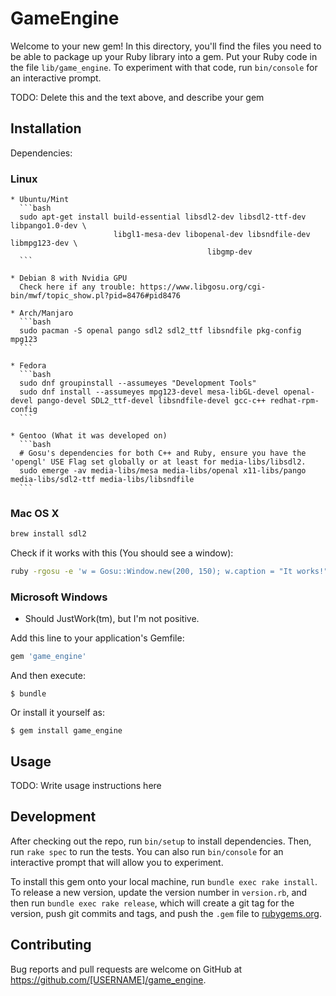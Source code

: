# GameEngine

Welcome to your new gem! In this directory, you'll find the files you need to be able to package up your Ruby library into a gem. Put your Ruby code in the file `lib/game_engine`. To experiment with that code, run `bin/console` for an interactive prompt.

TODO: Delete this and the text above, and describe your gem

## Installation

Dependencies:
### Linux
    * Ubuntu/Mint
      ```bash
      sudo apt-get install build-essential libsdl2-dev libsdl2-ttf-dev libpango1.0-dev \
                           libgl1-mesa-dev libopenal-dev libsndfile-dev libmpg123-dev \
                                                libgmp-dev
      ```

    * Debian 8 with Nvidia GPU
      Check here if any trouble: https://www.libgosu.org/cgi-bin/mwf/topic_show.pl?pid=8476#pid8476

    * Arch/Manjaro
      ```bash
      sudo pacman -S openal pango sdl2 sdl2_ttf libsndfile pkg-config mpg123
      ```

    * Fedora
      ```bash
      sudo dnf groupinstall --assumeyes "Development Tools"
      sudo dnf install --assumeyes mpg123-devel mesa-libGL-devel openal-devel pango-devel SDL2_ttf-devel libsndfile-devel gcc-c++ redhat-rpm-config
      ```

    * Gentoo (What it was developed on)
      ```bash
      # Gosu's dependencies for both C++ and Ruby, ensure you have the 'opengl' USE Flag set globally or at least for media-libs/libsdl2.
      sudo emerge -av media-libs/mesa media-libs/openal x11-libs/pango media-libs/sdl2-ttf media-libs/libsndfile
      ```

### Mac OS X
  ```bash
  brew install sdl2
  ```

  Check if it works with this (You should see a window):

  ```bash
  ruby -rgosu -e 'w = Gosu::Window.new(200, 150); w.caption = "It works!"; w.show'
  ```

### Microsoft Windows
  * Should JustWork(tm), but I'm not positive.

Add this line to your application's Gemfile:

```ruby
gem 'game_engine'
```

And then execute:

    $ bundle

Or install it yourself as:

    $ gem install game_engine

## Usage

TODO: Write usage instructions here

## Development

After checking out the repo, run `bin/setup` to install dependencies. Then, run `rake spec` to run the tests. You can also run `bin/console` for an interactive prompt that will allow you to experiment.

To install this gem onto your local machine, run `bundle exec rake install`. To release a new version, update the version number in `version.rb`, and then run `bundle exec rake release`, which will create a git tag for the version, push git commits and tags, and push the `.gem` file to [rubygems.org](https://rubygems.org).

## Contributing

Bug reports and pull requests are welcome on GitHub at https://github.com/[USERNAME]/game_engine.
